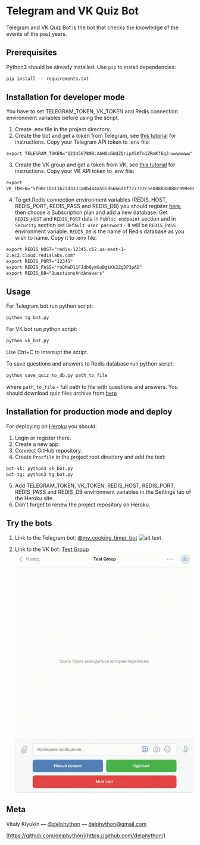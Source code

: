 # Telegram and VK Quiz Bot

Telegram and VK Quiz Bot is the bot that checks the knowledge of the events of the past years.

## Prerequisites

Python3 should be already installed. Use `pip` to install dependencies:
```bash
pip install -r requirements.txt
```

## Installation for developer mode
You have to set TELEGRAM_TOKEN, VK_TOKEN and Redis connection environment variables before using the script.

1. Create .env file in the project directory.
2. Create the bot and get a token from Telegram, see [this tutorial](https://www.siteguarding.com/en/how-to-get-telegram-bot-api-token) for instructions. Copy your Telegram API token to .env file:
```
export TELEGRAM_TOKEN="1234567890:AAHOoGbQZQripXSKTn1ZRmKf6g3-wwwwwww"
```
3. Create the VK group and get a token from VK, see [this tutorial](https://vk.com/dev/access_token?f=2.%20%D0%9A%D0%BB%D1%8E%D1%87%20%D0%B4%D0%BE%D1%81%D1%82%D1%83%D0%BF%D0%B0%20%D1%81%D0%BE%D0%BE%D0%B1%D1%89%D0%B5%D1%81%D1%82%D0%B2%D0%B0) for instructions. Copy your VK API token to .env file:
```
export VK_TOKEN="5f00c1bb11b22d3333a0b444a555d6666d1f7777c2c5e888888888c999e00000e0a3bfa11111b22222a"
```
4. To get Redis connection environment variables (REDIS_HOST, REDIS_PORT, REDIS_PASS and REDIS_DB) you should register [here](https://redis.com/), then choose a Subscription plan and add a new database. Get `REDIS_HOST` and `REDIS_PORT` data in `Public endpoint` section and in `Security` section set `Default user password` - it will be `REDIS_PASS` environment variable. `REDIS_DB` is the name of Redis database as you wish to name. Copy it to .env file:
```
export REDIS_HOST="redis-12345.c12.us-east-1-2.ec2.cloud.redislabs.com"
export REDIS_PORT="12345"
export REDIS_PASS="ruQMaD11FJdbOymGuBgiKk2ZgDP3pAD"
export REDIS_DB="QuestionsAndAnswers"
```


## Usage

For Telegram bot run python script:
```sh
python tg_bot.py
```
For VK bot run python script:
```sh
python vk_bot.py
```
Use Ctrl+C to interrupt the script.   

To save questions and answers to Redis database run python script:
```sh
python save_quiz_to_db.py path_to_file
```
where `path_to_file` - full path to file with questions and answers. You should download quiz files archive from [here](https://dvmn.org/media/modules_dist/quiz-questions.zip)

## Installation for production mode and deploy
For deploying on [Heroku](https://www.heroku.com) you should:
1. Login or register there.
2. Create a new app.
3. Connect GitHub repository.
4. Create `Procfile` in the project root directory and add the text:
```
bot-vk: python3 vk_bot.py
bot-tg: python3 tg_bot.py
```
5. Add TELEGRAM_TOKEN, VK_TOKEN, REDIS_HOST, REDIS_PORT, REDIS_PASS and REDIS_DB environment variables in the Settings tab of the Heroku site.
6. Don't forget to renew the project repository on Heroku.

## Try the bots
1. Link to the Telegram bot: [@my_cooking_timer_bot](https://t.me/my_cooking_timer_bot)
![alt text](./tg_bot.gif)

2. Link to the VK bot: [Test Group](https://vk.com/im?sel=-210593620)
![alt text](./vk_bot.gif)

## Meta

Vitaly Klyukin — [@delphython](https://t.me/delphython) — [delphython@gmail.com](mailto:delphython@gmail.com)

[https://github.com/delphython](https://github.com/delphython/)

